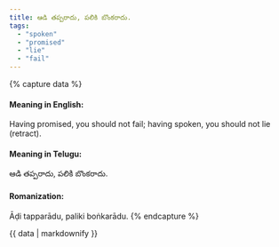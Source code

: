 ```yaml
---
title: ఆడి తప్పరాదు, పలికి బొంకరాదు.
tags:
  - "spoken"
  - "promised"
  - "lie"
  - "fail"
---
```


{% capture data %}
#### Meaning in English:
Having promised, you should not fail; having spoken, you should not lie (retract).

#### Meaning in Telugu:
ఆడి తప్పరాదు, పలికి బొంకరాదు.

#### Romanization:
Āḍi tapparādu, paliki boṅkarādu.
{% endcapture %}

{{ data | markdownify }}

